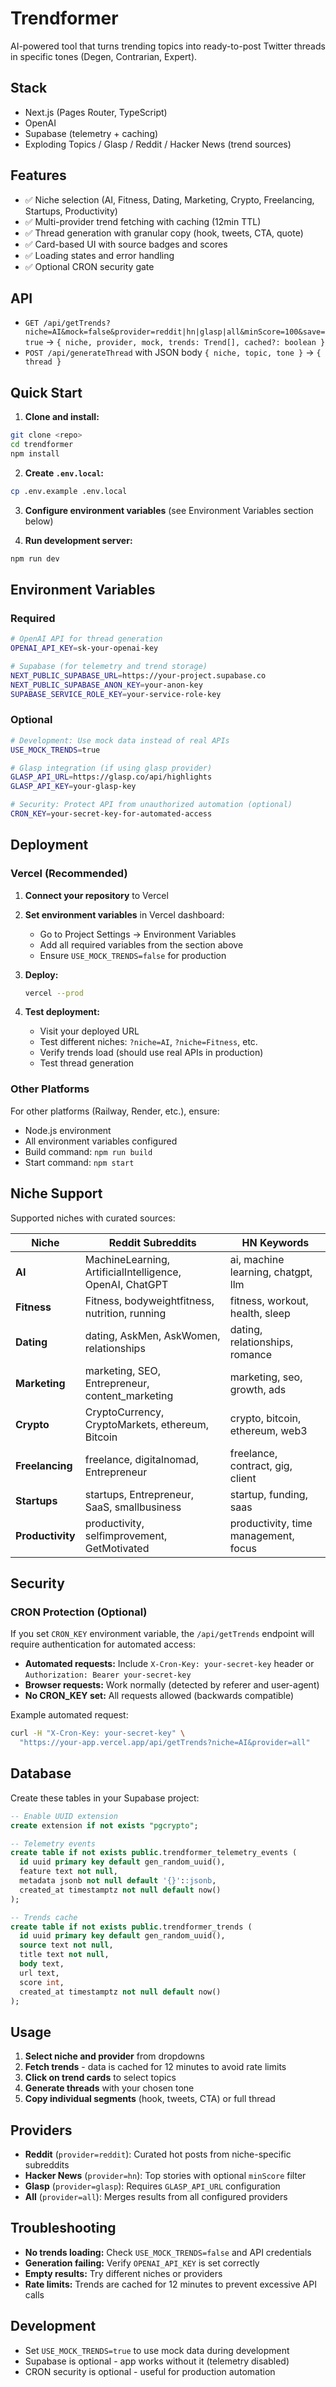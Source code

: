 # Trendformer

AI-powered tool that turns trending topics into ready-to-post Twitter threads in specific tones (Degen, Contrarian, Expert).

## Stack
- Next.js (Pages Router, TypeScript)
- OpenAI
- Supabase (telemetry + caching)
- Exploding Topics / Glasp / Reddit / Hacker News (trend sources)

## Features
- ✅ Niche selection (AI, Fitness, Dating, Marketing, Crypto, Freelancing, Startups, Productivity)
- ✅ Multi-provider trend fetching with caching (12min TTL)
- ✅ Thread generation with granular copy (hook, tweets, CTA, quote)
- ✅ Card-based UI with source badges and scores
- ✅ Loading states and error handling
- ✅ Optional CRON security gate

## API
- `GET /api/getTrends?niche=AI&mock=false&provider=reddit|hn|glasp|all&minScore=100&save=true` → `{ niche, provider, mock, trends: Trend[], cached?: boolean }`
- `POST /api/generateThread` with JSON body `{ niche, topic, tone }` → `{ thread }`

## Quick Start

1. **Clone and install:**
```bash
git clone <repo>
cd trendformer
npm install
```

2. **Create `.env.local`:**
```bash
cp .env.example .env.local
```

3. **Configure environment variables** (see Environment Variables section below)

4. **Run development server:**
```bash
npm run dev
```

## Environment Variables

### Required
```bash
# OpenAI API for thread generation
OPENAI_API_KEY=sk-your-openai-key

# Supabase (for telemetry and trend storage)
NEXT_PUBLIC_SUPABASE_URL=https://your-project.supabase.co
NEXT_PUBLIC_SUPABASE_ANON_KEY=your-anon-key
SUPABASE_SERVICE_ROLE_KEY=your-service-role-key
```

### Optional
```bash
# Development: Use mock data instead of real APIs
USE_MOCK_TRENDS=true

# Glasp integration (if using glasp provider)
GLASP_API_URL=https://glasp.co/api/highlights
GLASP_API_KEY=your-glasp-key

# Security: Protect API from unauthorized automation (optional)
CRON_KEY=your-secret-key-for-automated-access
```

## Deployment

### Vercel (Recommended)

1. **Connect your repository** to Vercel

2. **Set environment variables** in Vercel dashboard:
   - Go to Project Settings → Environment Variables
   - Add all required variables from the section above
   - Ensure `USE_MOCK_TRENDS=false` for production

3. **Deploy:**
   ```bash
   vercel --prod
   ```

4. **Test deployment:**
   - Visit your deployed URL
   - Test different niches: `?niche=AI`, `?niche=Fitness`, etc.
   - Verify trends load (should use real APIs in production)
   - Test thread generation

### Other Platforms

For other platforms (Railway, Render, etc.), ensure:
- Node.js environment
- All environment variables configured
- Build command: `npm run build`
- Start command: `npm start`

## Niche Support

Supported niches with curated sources:

| Niche | Reddit Subreddits | HN Keywords |
|-------|------------------|-------------|
| **AI** | MachineLearning, ArtificialIntelligence, OpenAI, ChatGPT | ai, machine learning, chatgpt, llm |
| **Fitness** | Fitness, bodyweightfitness, nutrition, running | fitness, workout, health, sleep |
| **Dating** | dating, AskMen, AskWomen, relationships | dating, relationships, romance |
| **Marketing** | marketing, SEO, Entrepreneur, content_marketing | marketing, seo, growth, ads |
| **Crypto** | CryptoCurrency, CryptoMarkets, ethereum, Bitcoin | crypto, bitcoin, ethereum, web3 |
| **Freelancing** | freelance, digitalnomad, Entrepreneur | freelance, contract, gig, client |
| **Startups** | startups, Entrepreneur, SaaS, smallbusiness | startup, funding, saas |
| **Productivity** | productivity, selfimprovement, GetMotivated | productivity, time management, focus |

## Security

### CRON Protection (Optional)

If you set `CRON_KEY` environment variable, the `/api/getTrends` endpoint will require authentication for automated access:

- **Automated requests:** Include `X-Cron-Key: your-secret-key` header or `Authorization: Bearer your-secret-key`
- **Browser requests:** Work normally (detected by referer and user-agent)
- **No CRON_KEY set:** All requests allowed (backwards compatible)

Example automated request:
```bash
curl -H "X-Cron-Key: your-secret-key" \
  "https://your-app.vercel.app/api/getTrends?niche=AI&provider=all"
```

## Database

Create these tables in your Supabase project:

```sql
-- Enable UUID extension
create extension if not exists "pgcrypto";

-- Telemetry events
create table if not exists public.trendformer_telemetry_events (
  id uuid primary key default gen_random_uuid(),
  feature text not null,
  metadata jsonb not null default '{}'::jsonb,
  created_at timestamptz not null default now()
);

-- Trends cache
create table if not exists public.trendformer_trends (
  id uuid primary key default gen_random_uuid(),
  source text not null,
  title text not null,
  body text,
  url text,
  score int,
  created_at timestamptz not null default now()
);
```

## Usage

1. **Select niche and provider** from dropdowns
2. **Fetch trends** - data is cached for 12 minutes to avoid rate limits
3. **Click on trend cards** to select topics
4. **Generate threads** with your chosen tone
5. **Copy individual segments** (hook, tweets, CTA) or full thread

## Providers

- **Reddit** (`provider=reddit`): Curated hot posts from niche-specific subreddits
- **Hacker News** (`provider=hn`): Top stories with optional `minScore` filter
- **Glasp** (`provider=glasp`): Requires `GLASP_API_URL` configuration
- **All** (`provider=all`): Merges results from all configured providers

## Troubleshooting

- **No trends loading:** Check `USE_MOCK_TRENDS=false` and API credentials
- **Generation failing:** Verify `OPENAI_API_KEY` is set correctly
- **Empty results:** Try different niches or providers
- **Rate limits:** Trends are cached for 12 minutes to prevent excessive API calls

## Development

- Set `USE_MOCK_TRENDS=true` to use mock data during development
- Supabase is optional - app works without it (telemetry disabled)
- CRON security is optional - useful for production automation
